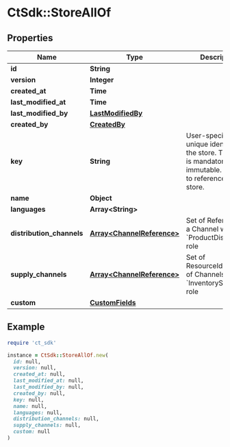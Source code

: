 # CtSdk::StoreAllOf

## Properties

| Name | Type | Description | Notes |
| ---- | ---- | ----------- | ----- |
| **id** | **String** |  | [optional] |
| **version** | **Integer** |  | [optional] |
| **created_at** | **Time** |  | [optional] |
| **last_modified_at** | **Time** |  | [optional] |
| **last_modified_by** | [**LastModifiedBy**](LastModifiedBy.md) |  | [optional] |
| **created_by** | [**CreatedBy**](CreatedBy.md) |  | [optional] |
| **key** | **String** | User-specific unique identifier for the store. The &#x60;key&#x60; is mandatory and immutable. It is used to reference the store. | [optional] |
| **name** | **Object** |  | [optional] |
| **languages** | **Array&lt;String&gt;** |  | [optional] |
| **distribution_channels** | [**Array&lt;ChannelReference&gt;**](ChannelReference.md) | Set of References to a Channel with &#x60;ProductDistribution&#x60; role | [optional] |
| **supply_channels** | [**Array&lt;ChannelReference&gt;**](ChannelReference.md) | Set of ResourceIdentifiers of Channels with &#x60;InventorySupply&#x60; role | [optional] |
| **custom** | [**CustomFields**](CustomFields.md) |  | [optional] |

## Example

```ruby
require 'ct_sdk'

instance = CtSdk::StoreAllOf.new(
  id: null,
  version: null,
  created_at: null,
  last_modified_at: null,
  last_modified_by: null,
  created_by: null,
  key: null,
  name: null,
  languages: null,
  distribution_channels: null,
  supply_channels: null,
  custom: null
)
```

